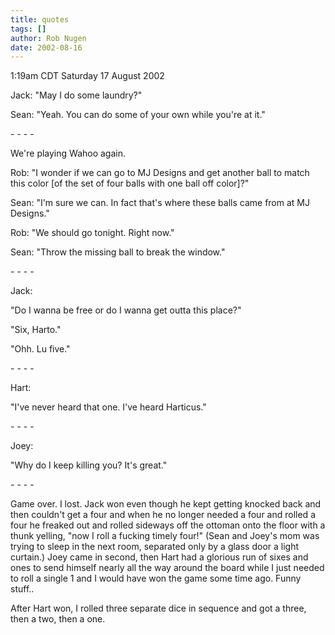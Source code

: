 ```yaml
---
title: quotes
tags: []
author: Rob Nugen
date: 2002-08-16
---
```


<p class=date>1:19am CDT Saturday 17 August 2002</p>

<p>Jack: "May I do some laundry?"</p>

<p>Sean: "Yeah.  You can do some of your own while you're at it."</p>

<p>- - - -</p>

<p>We're playing Wahoo again.</p>

<p>Rob: "I wonder if we can go to MJ Designs and get another ball to
match this color [of the set of four balls with one ball off color]?"</p>

<p>Sean: "I'm sure we can.  In fact that's where these balls came from
at MJ Designs."</p>

<p>Rob: "We should go tonight.  Right now."</p>

<p>Sean: "Throw the missing ball to break the window."</p>

<p>- - - -</p>

<p>Jack:</p>

<p>"Do I wanna be free or do I wanna get outta this place?"</p>

<p>"Six, Harto."</p>

<p>"Ohh.  Lu five."</p>

<p>- - - -</p>

<p>Hart:</p>

<p>"I've never heard that one.  I've heard Harticus."</p>

<p>- - - -</p>

<p>Joey:</p>

<p>"Why do I keep killing you? It's great."</p>

<p>- - - -</p>

<p>Game over.  I lost.  Jack won even though he kept getting knocked
back and then couldn't get a four and when he no longer needed a four
and rolled a four he freaked out and rolled sideways off the ottoman
onto the floor with a thunk yelling, "now I roll a fucking timely
four!"  (Sean and Joey's mom was trying to sleep in the next room,
separated only by a glass door a light curtain.) Joey came in second,
then Hart had a glorious run of sixes and ones to send himself nearly
all the way around the board while I just needed to roll a single 1
and I would have won the game some time ago.  Funny stuff..</p>

<p>After Hart won, I rolled three separate dice in sequence and got a
three, then a two, then a one.</p>
